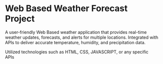 # Web Based Weather Forecast Project
A user-friendly  Web Based weather application that provides real-time weather updates, forecasts, and alerts for multiple locations. Integrated with APIs to deliver accurate temperature, humidity, and precipitation data. 

Utilized technologies such as HTML, CSS, JAVASCRIPT, or any specific APIs


